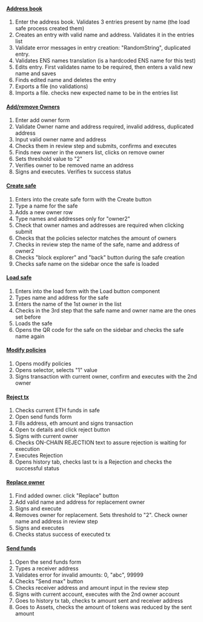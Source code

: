 
#### [Address book](./../src/address_book.test.js)
1. Enter the address book. Validates 3 entries present by name (the load safe process created them)  
2. Creates an entry with valid name and address. Validates it in the entries list  
3. Validate error messages in entry creation: "RandomString", duplicated entry.  
4. Validates ENS names translation (is a hardcoded ENS name for this test)  
5. Edits entry. First validates name to be required, then enters a valid new name and saves  
6. Finds edited name and deletes the entry  
7. Exports a file (no validations)  
8. Imports a file. checks new expected name to be in the entries list  

#### [Add/remove Owners](./../src/add_remove_owner.test.js)
1. Enter add owner form  
2. Validate Owner name and address required, invalid address, duplicated address  
3. Input valid owner name and address  
4. Checks them in review step and submits, confirms and executes  
5. Finds new owner in the owners list, clicks on remove owner  
6. Sets threshold value to "2"  
7. Verifies owner to be removed name an address  
8. Signs and executes. Verifies tx success status  

#### [Create safe](./../src/create_safe.test.js)
1. Enters into the create safe form with the Create button  
2. Type a name for the safe  
3. Adds a new owner row  
4. Type names and addresses only for "owner2"  
5. Check that owner names and addresses are required when clicking submit  
6. Checks that the policies selector matches the amount of owners  
7. Checks in review step the name of the safe, name and address of owner2  
8. Checks "block explorer" and "back" button during the safe creation  
9. Checks safe name on the sidebar once the safe is loaded  

#### [Load safe](./../src/load_safe.test.js)
1. Enters into the load form with the Load button component  
2. Types name and address for the safe  
3. Enters the name of the 1st owner in the list  
4. Checks in the 3rd step that the safe name and owner name are the ones set before  
5. Loads the safe  
6. Opens the QR code for the safe on the sidebar and checks the safe name again  

#### [Modify policies](./../src/modify_policies.test.js)
1. Opens modify policies  
2. Opens selector, selects "1" value  
3. Signs transaction with current owner, confirm and executes with the 2nd owner  

#### [Reject tx](./../src/reject_tx.test.js)
1. Checks current ETH funds in safe  
2. Open send funds form  
3. Fills address, eth amount and signs transaction  
4. Open tx details and click reject button  
5. Signs with current owner  
6. Checks ON-CHAIN REJECTION text to assure rejection is waiting for execution  
7. Executes Rejection  
8. Opens history tab, checks last tx is a Rejection and checks the successful status  

#### [Replace owner](./../src/replace_owners.test.js)
1. Find added owner. click "Replace" button  
2. Add valid name and address for replacement owner  
3. Signs and execute  
4. Removes owner for replacement. Sets threshold to "2". Check owner name and address in review step  
5. Signs and executes  
6. Checks status success of executed tx  

#### [Send funds](./../src/send_funds.test.js)
1. Open the send funds form  
2. Types a receiver address  
3. Validates error for invalid amounts: 0, "abc", 99999  
4. Checks "Send max" button  
5. Checks receiver address and amount input in the review step  
6. Signs with current account, executes with the 2nd owner account  
7. Goes to history tx tab, checks tx amount sent and receiver address  
8. Goes to Assets, checks the amount of tokens was reduced by the sent amount  

